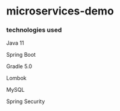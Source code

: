 # microservices-demo

### technologies used

Java 11

Spring Boot

Gradle 5.0

Lombok

MySQL

Spring Security